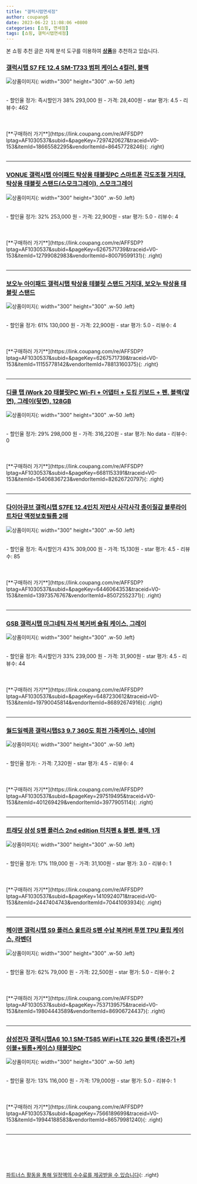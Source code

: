 ```yaml
---
title: "갤럭시탭면세점"
author: coupang6
date: 2023-06-22 11:08:06 +0800
categories: [쇼핑, 면세점]
tags: [쇼핑, 갤럭시탭면세점]
---
```


본 쇼핑 추천 글은 자체 분석 도구를 이용하여 [**상품**](https://link.coupang.com/a/bao1ui)을 추천하고 있습니다.

### [갤럭시탭 S7 FE 12.4 SM-T733 범퍼 케이스 4컬러, 블랙](https://link.coupang.com/re/AFFSDP?lptag=AF1030537&subid=&pageKey=7297420627&traceid=V0-153&itemId=18665582295&vendorItemId=86457728246)

![상품이미지](https://thumbnail8.coupangcdn.com/thumbnails/remote/230x230ex/image/vendor_inventory/d005/96560260b1cd8c6a2ec8bae9a04b00997e56090b9c4b7f1408aefee38acf.jpg){: width="300" height="300" .w-50 .left}


<br>
- 할인율 정가: 즉시할인가 38%  293,000   원
- 가격: 28,400원
- star 평가: 4.5
- 리뷰수: 462
<br>
<br>
<br>
<br>
[**구매하러 가기**](https://link.coupang.com/re/AFFSDP?lptag=AF1030537&subid=&pageKey=7297420627&traceid=V0-153&itemId=18665582295&vendorItemId=86457728246){: .right}
<br>
<br>

---

### [VONUE 갤럭시탭 아이패드 탁상용 태블릿PC 스마트폰 각도조절 거치대, 탁상용 태블릿 스탠드(스모크그레이), 스모크그레이](https://link.coupang.com/re/AFFSDP?lptag=AF1030537&subid=&pageKey=6267571739&traceid=V0-153&itemId=12799082983&vendorItemId=80079599131)

![상품이미지](https://thumbnail7.coupangcdn.com/thumbnails/remote/230x230ex/image/vendor_inventory/01df/300aa53f271316d72b46f1a8aff1fdf9be5902470947b9b6512dde936e62.jpg){: width="300" height="300" .w-50 .left}


<br>
- 할인율 정가: 32%  253,000   원
- 가격: 22,900원
- star 평가: 5.0
- 리뷰수: 4
<br>
<br>
<br>
<br>
[**구매하러 가기**](https://link.coupang.com/re/AFFSDP?lptag=AF1030537&subid=&pageKey=6267571739&traceid=V0-153&itemId=12799082983&vendorItemId=80079599131){: .right}
<br>
<br>

---

### [보오누 아이패드 갤럭시탭 탁상용 테블릿 스탠드 거치대, 보오누 탁상용 태블릿 스탠드](https://link.coupang.com/re/AFFSDP?lptag=AF1030537&subid=&pageKey=6267571739&traceid=V0-153&itemId=11155778142&vendorItemId=78813160375)

![상품이미지](https://thumbnail7.coupangcdn.com/thumbnails/remote/230x230ex/image/vendor_inventory/a117/0bc84a29b1b32f1f7f6f9734ab7252921e98a52e745d3f2869abdf6b5903.jpg){: width="300" height="300" .w-50 .left}


<br>
- 할인율 정가: 61%  130,000   원
- 가격: 22,900원
- star 평가: 5.0
- 리뷰수: 4
<br>
<br>
<br>
<br>
[**구매하러 가기**](https://link.coupang.com/re/AFFSDP?lptag=AF1030537&subid=&pageKey=6267571739&traceid=V0-153&itemId=11155778142&vendorItemId=78813160375){: .right}
<br>
<br>

---

### [디클 탭 iWork 20 태블릿PC Wi-Fi + 어댑터 + 도킹 키보드 + 펜, 블랙(앞면), 그레이(뒷면), 128GB](https://link.coupang.com/re/AFFSDP?lptag=AF1030537&subid=&pageKey=6681153391&traceid=V0-153&itemId=15406836723&vendorItemId=82626720797)

![상품이미지](https://thumbnail10.coupangcdn.com/thumbnails/remote/230x230ex/image/rs_quotation_api/mkpxzmip/ee0d8e918d404b3ab463ea55a8a7e533.jpg){: width="300" height="300" .w-50 .left}


<br>
- 할인율 정가: 29%  298,000   원
- 가격: 316,220원
- star 평가: No data
- 리뷰수: 0
<br>
<br>
<br>
<br>
[**구매하러 가기**](https://link.coupang.com/re/AFFSDP?lptag=AF1030537&subid=&pageKey=6681153391&traceid=V0-153&itemId=15406836723&vendorItemId=82626720797){: .right}
<br>
<br>

---

### [다이아큐브 갤럭시탭 S7FE 12.4인치 저반사 사각사각 종이질감 블루라이트차단 액정보호필름 2매](https://link.coupang.com/re/AFFSDP?lptag=AF1030537&subid=&pageKey=6446064353&traceid=V0-153&itemId=13973576767&vendorItemId=85072552371)

![상품이미지](https://thumbnail8.coupangcdn.com/thumbnails/remote/230x230ex/image/vendor_inventory/2360/54bcfa99e595a0c461a217e5e8471d7a9c1121f35dcc43f49d1035eb45d6.jpg){: width="300" height="300" .w-50 .left}


<br>
- 할인율 정가: 즉시할인가 43%  309,000   원
- 가격: 15,130원
- star 평가: 4.5
- 리뷰수: 85
<br>
<br>
<br>
<br>
[**구매하러 가기**](https://link.coupang.com/re/AFFSDP?lptag=AF1030537&subid=&pageKey=6446064353&traceid=V0-153&itemId=13973576767&vendorItemId=85072552371){: .right}
<br>
<br>

---

### [GSB 갤럭시탭 마그네틱 자석 북커버 슬림 케이스, 그레이](https://link.coupang.com/re/AFFSDP?lptag=AF1030537&subid=&pageKey=6487230612&traceid=V0-153&itemId=19790045814&vendorItemId=86892674916)

![상품이미지](https://thumbnail8.coupangcdn.com/thumbnails/remote/230x230ex/image/vendor_inventory/efc4/b59707b9d84fb677a0d5e578548a85d684d7b2ef2b16f73f587e00ffddb5.png){: width="300" height="300" .w-50 .left}


<br>
- 할인율 정가: 즉시할인가 33%  239,000   원
- 가격: 31,900원
- star 평가: 4.5
- 리뷰수: 44
<br>
<br>
<br>
<br>
[**구매하러 가기**](https://link.coupang.com/re/AFFSDP?lptag=AF1030537&subid=&pageKey=6487230612&traceid=V0-153&itemId=19790045814&vendorItemId=86892674916){: .right}
<br>
<br>

---

### [월드일렉콤 갤럭시탭S3 9.7 360도 회전 가죽케이스, 네이비](https://link.coupang.com/re/AFFSDP?lptag=AF1030537&subid=&pageKey=297519495&traceid=V0-153&itemId=401269429&vendorItemId=3977905114)

![상품이미지](https://thumbnail6.coupangcdn.com/thumbnails/remote/230x230ex/image/retail/images/2018/09/20/14/9/872b3b5e-9358-470a-b76a-2a1f771cdd09.jpg){: width="300" height="300" .w-50 .left}


<br>
- 할인율 정가: 
- 가격: 7,320원
- star 평가: 4.5
- 리뷰수: 4
<br>
<br>
<br>
<br>
[**구매하러 가기**](https://link.coupang.com/re/AFFSDP?lptag=AF1030537&subid=&pageKey=297519495&traceid=V0-153&itemId=401269429&vendorItemId=3977905114){: .right}
<br>
<br>

---

### [트래딧 삼성 S펜 플러스 2nd edition 터치펜 & 볼펜, 블랙, 1개](https://link.coupang.com/re/AFFSDP?lptag=AF1030537&subid=&pageKey=1410924071&traceid=V0-153&itemId=2447404743&vendorItemId=70441093934)

![상품이미지](https://thumbnail10.coupangcdn.com/thumbnails/remote/230x230ex/image/retail/images/2020/03/28/16/4/e9beaf5e-2319-40d9-9277-d7f66e31e098.jpg){: width="300" height="300" .w-50 .left}


<br>
- 할인율 정가: 17%  119,000   원
- 가격: 31,100원
- star 평가: 3.0
- 리뷰수: 1
<br>
<br>
<br>
<br>
[**구매하러 가기**](https://link.coupang.com/re/AFFSDP?lptag=AF1030537&subid=&pageKey=1410924071&traceid=V0-153&itemId=2447404743&vendorItemId=70441093934){: .right}
<br>
<br>

---

### [헤이맨 갤럭시탭 S9 플러스 울트라 S펜 수납 북커버 투명 TPU 플립 케이스, 라벤더](https://link.coupang.com/re/AFFSDP?lptag=AF1030537&subid=&pageKey=7537139575&traceid=V0-153&itemId=19804443589&vendorItemId=86906724437)

![상품이미지](https://thumbnail10.coupangcdn.com/thumbnails/remote/230x230ex/image/vendor_inventory/a83f/24bb6e60a10959f87e20e29d21fb24b316f1ecd9b40866d2388a35e42b26.jpg){: width="300" height="300" .w-50 .left}


<br>
- 할인율 정가: 62%  79,000   원
- 가격: 22,500원
- star 평가: 5.0
- 리뷰수: 2
<br>
<br>
<br>
<br>
[**구매하러 가기**](https://link.coupang.com/re/AFFSDP?lptag=AF1030537&subid=&pageKey=7537139575&traceid=V0-153&itemId=19804443589&vendorItemId=86906724437){: .right}
<br>
<br>

---

### [삼성전자 갤럭시탭A6 10.1 SM-T585 WiFi+LTE 32G 블랙 (충전기+케이블+필름+케이스) 태블릿PC](https://link.coupang.com/re/AFFSDP?lptag=AF1030537&subid=&pageKey=7566189699&traceid=V0-153&itemId=19944188583&vendorItemId=86579981240)

![상품이미지](https://thumbnail10.coupangcdn.com/thumbnails/remote/230x230ex/image/vendor_inventory/c439/b0bdd7033c3182e3bd333829625cf878fe7e26004d94078dc67df9d1b636.png){: width="300" height="300" .w-50 .left}


<br>
- 할인율 정가: 13%  116,000   원
- 가격: 179,000원
- star 평가: 5.0
- 리뷰수: 1
<br>
<br>
<br>
<br>
[**구매하러 가기**](https://link.coupang.com/re/AFFSDP?lptag=AF1030537&subid=&pageKey=7566189699&traceid=V0-153&itemId=19944188583&vendorItemId=86579981240){: .right}
<br>
<br>

---
<br><br><br><br><br> [파트너스 활동을 통해 일정액의 수수료를 제공받을 수 있습니다](https://link.coupang.com/a/bao1ui){: .right}